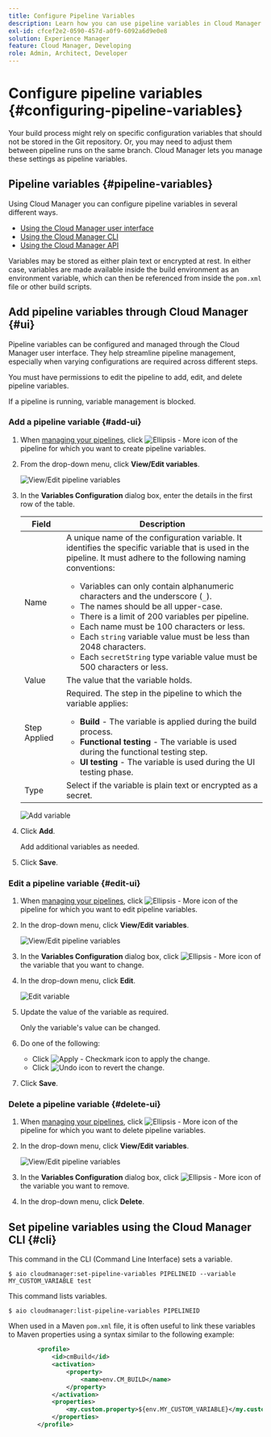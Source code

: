 ```yaml
---
title: Configure Pipeline Variables
description: Learn how you can use pipeline variables in Cloud Manager to manage specific configuration variables for your build.
exl-id: cfcef2e2-0590-457d-a0f9-6092a6d9e0e8
solution: Experience Manager
feature: Cloud Manager, Developing
role: Admin, Architect, Developer
---
```

# Configure pipeline variables {#configuring-pipeline-variables}

Your build process might rely on specific configuration variables that should not be stored in the Git repository. Or, you may need to adjust them between pipeline runs on the same branch. Cloud Manager lets you manage these settings as pipeline variables.

## Pipeline variables {#pipeline-variables}

Using Cloud Manager you can configure pipeline variables in several different ways.

* [Using the Cloud Manager user interface](#ui)
* [Using the Cloud Manager CLI](#cli)
* [Using the Cloud Manager API](https://developer.adobe.com/experience-cloud/cloud-manager/reference/api/#tag/Variables/operation/getPipelineVariables)

Variables may be stored as either plain text or encrypted at rest. In either case, variables are made available inside the build environment as an environment variable, which can then be referenced from inside the `pom.xml` file or other build scripts.

## Add pipeline variables through Cloud Manager {#ui}

Pipeline variables can be configured and managed through the Cloud Manager user interface. They help streamline pipeline management, especially when varying configurations are required across different steps.

You must have permissions to edit the pipeline to add, edit, and delete pipeline variables.

If a pipeline is running, variable management is blocked.

### Add a pipeline variable {#add-ui}

1. When [managing your pipelines](/help/implementing/cloud-manager/configuring-pipelines/managing-pipelines.md), click ![Ellipsis - More icon](https://spectrum.adobe.com/static/icons/workflow_18/Smock_More_18_N.svg) of the pipeline for which you want to create pipeline variables.

1. From the drop-down menu, click **View/Edit variables**.

   ![View/Edit pipeline variables](/help/implementing/cloud-manager/assets/pipeline-variables-view-edit.png)

1. In the **Variables Configuration** dialog box, enter the details in the first row of the table.

   | Field | Description |
   | --- | --- |
   | Name | A unique name of the configuration variable. It identifies the specific variable that is used in the pipeline. It must adhere to the following naming conventions:<ul><li>Variables can only contain alphanumeric characters and the underscore (`_`).</li><li>The names should be all upper-case.</li><li>There is a limit of 200 variables per pipeline.</li><li>Each name must be 100 characters or less.</li><li>Each `string` variable value must be less than 2048 characters.</li><li>Each `secretString` type variable value must be 500 characters or less.</li></ul> |
   | Value | The value that the variable holds. |
   | Step Applied | Required. The step in the pipeline to which the variable applies:<ul><li>**Build** - The variable is applied during the build process.</li><li>**Functional testing** - The variable is used during the functional testing step.</li><li>**UI testing** - The variable is used during the UI testing phase.</li></ul> |
   | Type | Select if the variable is plain text or encrypted as a secret.  |

   ![Add variable](/help/implementing/cloud-manager/assets/pipeline-variables-add-variable.png) 

1. Click **Add**.

   Add additional variables as needed.

1. Click **Save**.

### Edit a pipeline variable {#edit-ui}

1. When [managing your pipelines](/help/implementing/cloud-manager/configuring-pipelines/managing-pipelines.md), click ![Ellipsis - More icon](https://spectrum.adobe.com/static/icons/workflow_18/Smock_More_18_N.svg) of the pipeline for which you want to edit pipeline variables.

1. In the drop-down menu, click **View/Edit variables**.

   ![View/Edit pipeline variables](/help/implementing/cloud-manager/assets/pipeline-variables-view-edit.png)

1. In the **Variables Configuration** dialog box, click ![Ellipsis - More icon](https://spectrum.adobe.com/static/icons/workflow_18/Smock_More_18_N.svg) of the variable that you want to change.

1. In the drop-down menu, click **Edit**.

   ![Edit variable](/help/implementing/cloud-manager/assets/pipeline-variables-edit.png)

1. Update the value of the variable as required.

   Only the variable's value can be changed.

1. Do one of the following:

   * Click ![Apply - Checkmark icon](https://spectrum.adobe.com/static/icons/workflow_18/Smock_Checkmark_18_N.svg) to apply the change.
   * Click ![Undo icon](https://spectrum.adobe.com/static/icons/workflow_18/Smock_Undo_18_N.svg) to revert the change.

1. Click **Save**.

### Delete a pipeline variable {#delete-ui}

1. When [managing your pipelines](/help/implementing/cloud-manager/configuring-pipelines/managing-pipelines.md), click ![Ellipsis - More icon](https://spectrum.adobe.com/static/icons/workflow_18/Smock_More_18_N.svg) of the pipeline for which you want to delete pipeline variables.

1. In the drop-down menu, click **View/Edit variables**.

   ![View/Edit pipeline variables](/help/implementing/cloud-manager/assets/pipeline-variables-view-edit.png)

1. In the **Variables Configuration** dialog box, click ![Ellipsis - More icon](https://spectrum.adobe.com/static/icons/workflow_18/Smock_More_18_N.svg) of the variable you want to remove.

1. In the drop-down menu, click **Delete**.


## Set pipeline variables using the Cloud Manager CLI {#cli}

This command in the CLI (Command Line Interface) sets a variable.

```shell
$ aio cloudmanager:set-pipeline-variables PIPELINEID --variable MY_CUSTOM_VARIABLE test
```

This command lists variables.

```shell
$ aio cloudmanager:list-pipeline-variables PIPELINEID
```

When used in a Maven `pom.xml` file, it is often useful to link these variables to Maven properties using a syntax similar to the following example:

```xml
        <profile>
            <id>cmBuild</id>
            <activation>
                <property>
                    <name>env.CM_BUILD</name>
                </property>
            </activation>
            <properties>
                <my.custom.property>${env.MY_CUSTOM_VARIABLE}</my.custom.property> 
            </properties>
        </profile>
```
